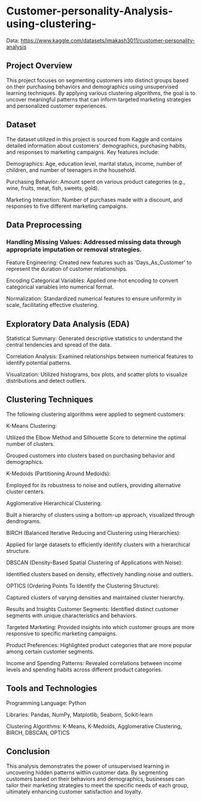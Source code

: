 # Customer-personality-Analysis-using-clustering-

Data: https://www.kaggle.com/datasets/imakash3011/customer-personality-analysis

## Project Overview
This project focuses on segmenting customers into distinct groups based on their purchasing behaviors and demographics using unsupervised learning techniques. By applying various clustering algorithms, the goal is to uncover meaningful patterns that can inform targeted marketing strategies and personalized customer experiences.

## Dataset
The dataset utilized in this project is sourced from Kaggle and contains detailed information about customers' demographics, purchasing habits, and responses to marketing campaigns. Key features include:

Demographics: Age, education level, marital status, income, number of children, and number of teenagers in the household.

Purchasing Behavior: Amount spent on various product categories (e.g., wine, fruits, meat, fish, sweets, gold).

Marketing Interaction: Number of purchases made with a discount, and responses to five different marketing campaigns.

## Data Preprocessing
### Handling Missing Values: Addressed missing data through appropriate imputation or removal strategies.

Feature Engineering: Created new features such as 'Days_As_Customer' to represent the duration of customer relationships.

Encoding Categorical Variables: Applied one-hot encoding to convert categorical variables into numerical format.

Normalization: Standardized numerical features to ensure uniformity in scale, facilitating effective clustering.

## Exploratory Data Analysis (EDA)
Statistical Summary: Generated descriptive statistics to understand the central tendencies and spread of the data.

Correlation Analysis: Examined relationships between numerical features to identify potential patterns.

Visualization: Utilized histograms, box plots, and scatter plots to visualize distributions and detect outliers.

## Clustering Techniques
The following clustering algorithms were applied to segment customers:

K-Means Clustering:

Utilized the Elbow Method and Silhouette Score to determine the optimal number of clusters.

Grouped customers into clusters based on purchasing behavior and demographics.

K-Medoids (Partitioning Around Medoids):

Employed for its robustness to noise and outliers, providing alternative cluster centers.

Agglomerative Hierarchical Clustering:

Built a hierarchy of clusters using a bottom-up approach, visualized through dendrograms.

BIRCH (Balanced Iterative Reducing and Clustering using Hierarchies):

Applied for large datasets to efficiently identify clusters with a hierarchical structure.

DBSCAN (Density-Based Spatial Clustering of Applications with Noise):

Identified clusters based on density, effectively handling noise and outliers.

OPTICS (Ordering Points To Identify the Clustering Structure):

Captured clusters of varying densities and maintained cluster hierarchy.

Results and Insights
Customer Segments: Identified distinct customer segments with unique characteristics and behaviors.

Targeted Marketing: Provided insights into which customer groups are more responsive to specific marketing campaigns.

Product Preferences: Highlighted product categories that are more popular among certain customer segments.

Income and Spending Patterns: Revealed correlations between income levels and spending habits across different product categories.

## Tools and Technologies
Programming Language: Python

Libraries: Pandas, NumPy, Matplotlib, Seaborn, Scikit-learn

Clustering Algorithms: K-Means, K-Medoids, Agglomerative Clustering, BIRCH, DBSCAN, OPTICS

## Conclusion
This analysis demonstrates the power of unsupervised learning in uncovering hidden patterns within customer data. By segmenting customers based on their behaviors and demographics, businesses can tailor their marketing strategies to meet the specific needs of each group, ultimately enhancing customer satisfaction and loyalty.

